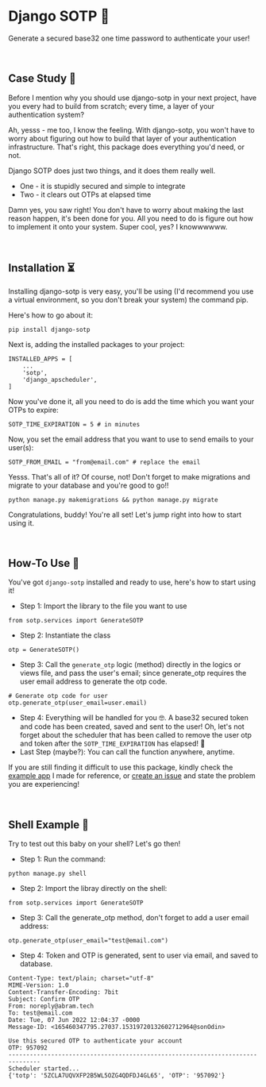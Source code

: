 Django SOTP 🔐
================

Generate a secured base32 one time password to authenticate your user!

<br />

## Case Study 📑

Before I mention why you should use django-sotp in your next project, have you every had to build from scratch; every time, a layer of your authentication system?

Ah, yesss - me too, I know the feeling. With django-sotp, you won't have to worry about figuring out how to build that layer of your authentication infrastructure. That's right, this package does everything you'd need, or not.

Django SOTP does just two things, and it does them really well.

- One - it is stupidly secured and simple to integrate
- Two - it clears out OTPs at elapsed time

Damn yes, you saw right! You don't have to worry about making the last reason happen, it's been done for you. All you need to do is figure out how to implement it onto your system. Super cool, yes? I knowwwwww.

<br />

## Installation ⏳

Installing django-sotp is very easy, you'll be using (I'd recommend you use a virtual environment, so you don't break your system) the command pip.

Here's how to go about it:

```
pip install django-sotp
```

Next is, adding the installed packages to your project:

```
INSTALLED_APPS = [
    ...
    'sotp',    
    'django_apscheduler',
]
```

Now you've done it, all you need to do is add the time which you want your OTPs to expire:

```
SOTP_TIME_EXPIRATION = 5 # in minutes
```

Now, you set the email address that you want to use to send emails to your user(s):

```
SOTP_FROM_EMAIL = "from@email.com" # replace the email
```

Yesss. That's all of it? Of course, not! Don't forget to make migrations and migrate to your database and you're good to go!!

```
python manage.py makemigrations && python manage.py migrate
```

Congratulations, buddy! You're all set! Let's jump right into how to start using it.

<br />

## How-To Use 📝

You've got ```django-sotp``` installed and ready to use, here's how to start using it! 

 - Step 1: Import the library to the file you want to use
 ```
 from sotp.services import GenerateSOTP
 ```
 - Step 2: Instantiate the class 
 ```
 otp = GenerateSOTP()
 ```
 - Step 3: Call the `generate_otp` logic (method) directly in the logics or views file, and pass the user's email; since generate_otp requires the user email address to generate the otp code.
 ```
 # Generate otp code for user
 otp.generate_otp(user_email=user.email) 
 ```
 - Step 4: Everything will be handled for you 🤓. A base32 secured token and code has been created, saved and sent to the user! Oh, let's not forget about the scheduler that has been called to remove the user otp and token after the ```SOTP_TIME_EXPIRATION``` has elapsed! 🤝
 - Last Step (maybe?): You can call the function anywhere, anytime. 

If you are still finding it difficult to use this package, kindly check the [example app](https://github.com/israelabraham/django-sotp/tree/main/example) I made for reference, or [create an issue](https://github.com/israelabraham/django-sotp/issues) and state the problem you are experiencing!

<br />

## Shell Example 🥁 

Try to test out this baby on your shell? Let's go then!
 - Step 1: Run the command:
 ```
 python manage.py shell
 ```
 - Step 2: Import the libray directly on the shell:
 ```
 from sotp.services import GenerateSOTP
 ``` 
 - Step 3: Call the generate_otp method, don't forget to add a user email address:
  ```
  otp.generate_otp(user_email="test@email.com")
  ```
 - Step 4: Token and OTP is generated, sent to user via email, and saved to database. 
 ```
 Content-Type: text/plain; charset="utf-8"
 MIME-Version: 1.0
 Content-Transfer-Encoding: 7bit
 Subject: Confirm OTP
 From: noreply@abram.tech
 To: test@email.com
 Date: Tue, 07 Jun 2022 12:04:37 -0000
 Message-ID: <165460347795.27037.15319720132602712964@sonOdin> 

 Use this secured OTP to authenticate your account
 OTP: 957092
 -------------------------------------------------------------------------------
 Scheduler started...
 {'totp': '5ZCLA7UQVXFP2B5WL5OZG4QDFDJ4GL65', 'OTP': '957092'}
 ```